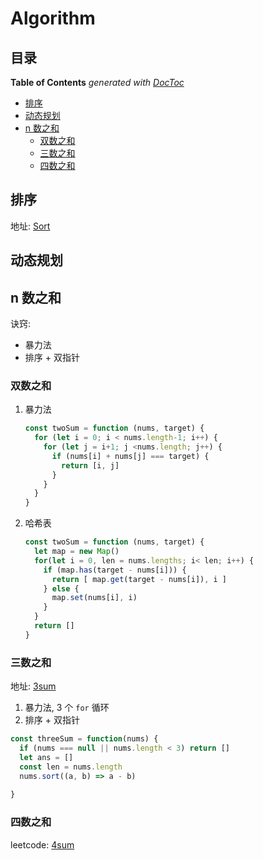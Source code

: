 # Algorithm

## 目录

<!-- START doctoc generated TOC please keep comment here to allow auto update -->
<!-- DON'T EDIT THIS SECTION, INSTEAD RE-RUN doctoc TO UPDATE -->
**Table of Contents**  *generated with [DocToc](https://github.com/thlorenz/doctoc)*

- [排序](#%E6%8E%92%E5%BA%8F)
- [动态规划](#%E5%8A%A8%E6%80%81%E8%A7%84%E5%88%92)
- [n 数之和](#n-%E6%95%B0%E4%B9%8B%E5%92%8C)
  - [双数之和](#%E5%8F%8C%E6%95%B0%E4%B9%8B%E5%92%8C)
  - [三数之和](#%E4%B8%89%E6%95%B0%E4%B9%8B%E5%92%8C)
  - [四数之和](#%E5%9B%9B%E6%95%B0%E4%B9%8B%E5%92%8C)

<!-- END doctoc generated TOC please keep comment here to allow auto update -->

## 排序

地址: [Sort](https://github.com/stephentian/daily-js/tree/master/01-Algorithm/05-Sort)

## 动态规划

## n 数之和

诀窍:

- 暴力法
- 排序 + 双指针

### 双数之和

1. 暴力法

    ```js
    const twoSum = function (nums, target) {
      for (let i = 0; i < nums.length-1; i++) {
        for (let j = i+1; j <nums.length; j++) {
          if (nums[i] + nums[j] === target) {
            return [i, j]
          }
        }
      }
    }
    ```

2. 哈希表

    ```js
    const twoSum = function (nums, target) {
      let map = new Map()
      for(let i = 0, len = nums.lengths; i< len; i++) {
        if (map.has(target - nums[i])) {
          return [ map.get(target - nums[i]), i ]
        } else {
          map.set(nums[i], i)
        }
      }
      return []
    }
    ```

### 三数之和

地址: [3sum](https://leetcode-cn.com/problems/3sum/)

1. 暴力法, 3 个 `for` 循环
2. 排序 + 双指针

```js
const threeSum = function(nums) {
  if (nums === null || nums.length < 3) return []
  let ans = []
  const len = nums.length
  nums.sort((a, b) => a - b)
  
}
```

### 四数之和

leetcode: [4sum](https://leetcode-cn.com/problems/4sum/)
